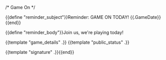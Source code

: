 /* Game On */

{{define "reminder_subject"}}Reminder: GAME ON TODAY! {{.GameDate}}{{end}}

{{define "reminder_body"}}Join us, we're playing today!

{{template "game_details" .}}
{{template "public_status" .}}

{{template "signature" .}}{{end}}